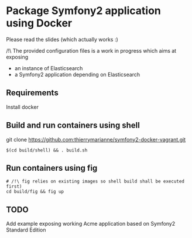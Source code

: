 # Package Symfony2 application using Docker

Please read the slides (which actually works :)

/!\ The provided configuration files is a work in progress which aims at exposing
 * an instance of Elasticsearch
 * a Symfony2 application depending on Elasticsearch

## Requirements

Install docker

## Build and run containers using shell

git clone https://github.com:thierrymarianne/symfony2-docker-vagrant.git

    $(cd build/shell) && . build.sh

## Run containers using fig

    # /!\ fig relies on existing images so shell build shall be executed first)
    cd build/fig && fig up

## TODO

Add example exposing working Acme application based on Symfony2 Standard Edition
